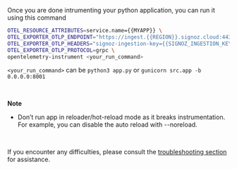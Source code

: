 Once you are done intrumenting your python application, you can run it using this command

```bash
OTEL_RESOURCE_ATTRIBUTES=service.name={{MYAPP}} \
OTEL_EXPORTER_OTLP_ENDPOINT="https://ingest.{{REGION}}.signoz.cloud:443" \
OTEL_EXPORTER_OTLP_HEADERS="signoz-ingestion-key={{SIGNOZ_INGESTION_KEY}}" \
OTEL_EXPORTER_OTLP_PROTOCOL=grpc \
opentelemetry-instrument <your_run_command>
```

`<your_run_command>` can be `python3 app.py` or `gunicorn src.app -b 0.0.0.0:8001`

&nbsp;

**Note**
- Don’t run app in reloader/hot-reload mode as it breaks instrumentation. For example, you can disable the auto reload with --noreload.


&nbsp;

If you encounter any difficulties, please consult the [troubleshooting section](https://signoz.io/docs/instrumentation/falcon/#troubleshooting-your-installation) for assistance.